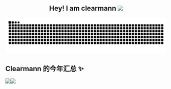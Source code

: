 <p align="center">
<h2 height="200px" align="center">Hey! I am  clearmann <img src="https://cdn.jsdelivr.net/gh/MaleWeb/picture/images/techblog/hi.gif" width="25"></h2>

<img src="https://raw.githubusercontent.com/clearmann/clearmann/output/github-contribution-grid-snake.svg"/>


## Clearmann 的今年汇总 ✨
<img align="" height="137px" src="https://github-readme-stats.vercel.app/api?username=clearmann&hide_title=true&hide_border=true&show_icons=true&include_all_commits=true&line_height=21&bg_color=0,EC6C6C,FFD479,FFFC79,73FA79&theme=graywhite" /><img align="" height="137px" src="https://github-readme-stats.vercel.app/api/top-langs/?username=clearmann&hide_title=true&hide_border=true&layout=compact&bg_color=0,73FA79,73FDFF,D783FF&theme=graywhite&locale=cn" />
